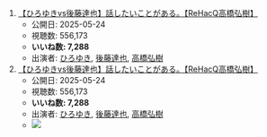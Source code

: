 1.  [【ひろゆきvs後藤達也】話したいことがある。【ReHacQ高橋弘樹】](/rehacq_fan/ids/https://www.youtube.com/watch?v=NX5sIbUyGIU "wikilink")
    -   公開日: 2025-05-24
    -   視聴数: 556,173
    -   **いいね数: 7,288**
    -   出演者: [ひろゆき](/rehacq_fan/people/ひろゆき "wikilink"), [後藤達也](/rehacq_fan/people/後藤達也 "wikilink"), [高橋弘樹](/rehacq_fan/people/高橋弘樹 "wikilink")
1.  [【ひろゆきvs後藤達也】話したいことがある。【ReHacQ高橋弘樹】](https://www.youtube.com/watch?v=NX5sIbUyGIU)
    -   公開日: 2025-05-24
    -   視聴数: 556,173
    -   **いいね数: 7,288**
    -   出演者: [ひろゆき](/rehacq_fan/people/ひろゆき "wikilink"), [後藤達也](/rehacq_fan/people/後藤達也 "wikilink"), [高橋弘樹](/rehacq_fan/people/高橋弘樹 "wikilink")
    - [![](https://img.youtube.com/vi/NX5sIbUyGIU/hqdefault.jpg)](https://www.youtube.com/watch?v=NX5sIbUyGIU)
